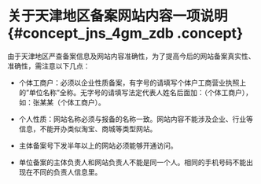 # 关于天津地区备案网站内容一项说明 {#concept_jns_4gm_zdb .concept}

由于天津地区严查备案信息及网站内容准确性，为了提高今后的网站备案真实性、准确性，需注意以下几点：

-   个体工商户：必须以企业性质备案，有字号的请填写个体户工商营业执照上的”单位名称”全称。无字号的请填写法定代表人姓名后面加：（个体工商户），如：张某某（个体工商户）。

-   个人性质：网站名称必须与报备的名称一致。网站内容不能涉及企业、行业等信息，不能开办类似淘宝、商城等类型网站。

-   主体备案号下发半年以上的网站必须能够开通访问。

-   单位备案的主体负责人和网站负责人不能是同一个人。相同的手机号码不能出现在不同的负责人信息里。


